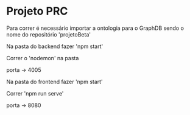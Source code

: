 # Projeto PRC

Para correr é necessário importar a ontologia para o GraphDB sendo o nome do repositório 'projetoBeta'

Na pasta do backend fazer 'npm start'

Correr o 'nodemon' na pasta

porta -> 4005

Na pasta do frontend fazer 'npm start'

Correr 'npm run serve'

porta -> 8080
